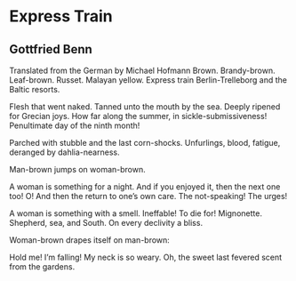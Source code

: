 # Express Train
## Gottfried Benn
Translated from the German by Michael Hofmann
Brown. Brandy-brown. Leaf-brown. Russet.
Malayan yellow.
Express train Berlin-Trelleborg and the Baltic resorts.

Flesh that went naked.
Tanned unto the mouth by the sea.
Deeply ripened for Grecian joys.
How far along the summer, in sickle-submissiveness!
Penultimate day of the ninth month!

Parched with stubble and the last corn-shocks.
Unfurlings, blood, fatigue,
deranged by dahlia-nearness.

Man-brown jumps on woman-brown.

A woman is something for a night.
And if you enjoyed it, then the next one too!
O! And then the return to one’s own care.
The not-speaking! The urges!

A woman is something with a smell.
Ineffable! To die for! Mignonette.
Shepherd, sea, and South.
On every declivity a bliss.

Woman-brown drapes itself on man-brown:

Hold me! I’m falling!
My neck is so weary.
Oh, the sweet last
fevered scent from the gardens.